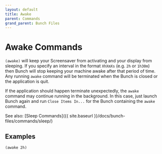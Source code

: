 ```yaml
---
layout: default
title: Awake
parent: Commands
grand_parent: Bunch Files
---
```

# Awake Commands

`(awake)` will keep your Screensaver from activating and your display from sleeping. If you specify an interval in the format `XhXmXs` (e.g. `2h` or `1h30m`) then Bunch will stop keeping your machine awake after that period of time. Any running `awake` command will be terminated when the Bunch is closed or the application is quit.

If the application should happen terminate unexpectedly, the `awake` command may continue running in the background. In this case, just launch Bunch again and run `Close Items In...` for the Bunch containing the `awake` command.

See also: [Sleep Commands]({{ site.baseurl }}/docs/bunch-files/commands/sleep/)

## Examples

```
(awake 2h)
```
